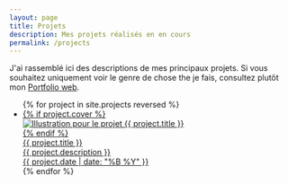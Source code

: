 ```yaml
---
layout: page
title: Projets
description: Mes projets réalisés en en cours
permalink: /projects
---
```


J'ai rassemblé ici des descriptions de mes principaux projets.
Si vous souhaitez uniquement voir le genre de chose the je fais, consultez plutôt mon [Portfolio web](/web-portfolio).

<ul class="thumbnails-list withtext">
	{% for project in site.projects reversed %}
		<li><a href=".{{ project.url }}" class="thumbnail-item">
			{% if project.cover %}
				<div class="image"><img src="{{ project.cover }}" alt="Illustration pour le projet {{ project.title }}"></div>
			{% endif %}
			<div class="text">
				<div class="title">{{ project.title }}</div>
				<div class="desc">{{ project.description }}</div>
			</div>
			<div class="date">{{ project.date | date: "%B %Y" }}</div>
		</a></li>
	{% endfor %}
</ul>
